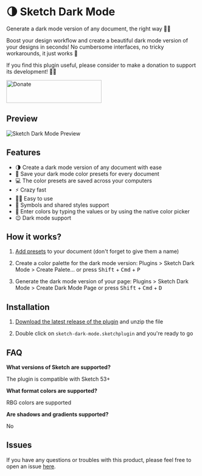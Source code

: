 # 🌗 Sketch Dark Mode

Generate a dark mode version of any document, the right way 💅🏼

Boost your design workflow and create a beautiful dark mode version of your designs in seconds! No cumbersome interfaces, no tricky workarounds, it just works 🍎

If you find this plugin useful, please consider to make a donation to support its development! 🙏🏼

<a href="https://www.buymeacoffee.com/eddiesigner" target="_blank"><img src="https://res.cloudinary.com/edev/image/upload/v1583011476/button_y8hgt8.png" alt="Donate" style="width: 250px !important; height: 60px !important;" width="250" height="60"></a>

## Preview

![Sketch Dark Mode Preview](https://res.cloudinary.com/edev/image/upload/v1583016329/sketch-dark-mode/preview.gif)

## Features

* 🌗 Create a dark mode version of any document with ease
* 💾 Save your dark mode color presets for every document
* 💻 The color presets are saved across your computers
* ⚡️ Crazy fast
* 🙌🏼 Easy to use
* 🚸 Symbols and shared styles support
* 🎨 Enter colors by typing the values or by using the native color picker
* 😉 Dark mode support

## How it works?

1) [Add presets](https://www.sketch.com/docs/styling/#presets) to your document (don't forget to give them a name)

2) Create a color palette for the dark mode version: Plugins > Sketch Dark Mode > Create Palete... or press <kbd>Shift</kbd> + <kbd>Cmd</kbd> + <kbd>P</kbd>

3) Generate the dark mode version of your page: Plugins > Sketch Dark Mode > Create Dark Mode Page or press <kbd>Shift</kbd> + <kbd>Cmd</kbd> + <kbd>D</kbd>

## Installation

1) [Download the latest release of the plugin](https://github.com/eddiesigner/sketch-dark-mode/releases/latest/download/sketch-dark-mode.sketchplugin.zip) and unzip the file

2) Double click on `sketch-dark-mode.sketchplugin` and you're ready to go

## FAQ

**What versions of Sketch are supported?**

The plugin is compatible with Sketch 53+

**What format colors are supported?**

RBG colors are supported

**Are shadows and gradients supported?**

No

## Issues

If you have any questions or troubles with this product, please feel free to open an issue [here](https://github.com/eddiesigner/sketch-dark-mode/issues).
